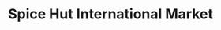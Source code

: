 ---
title: "Spice Hut International Market"
url: /chandler/spice-hut-international-market/
shop: convenience
---